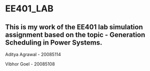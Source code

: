 # EE401_LAB
## This is my work of the EE401 lab simulation assignment based on the topic - Generation Scheduling in Power Systems.

 Aditya Agrawal - 20085114
 
 Vibhor Goel    - 20085108
